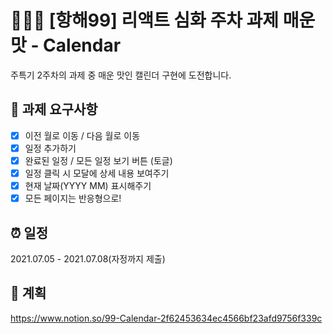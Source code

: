 # 👩🏻‍🎓 [항해99] 리액트 심화 주차 과제 매운 맛 - Calendar

주특기 2주차의 과제 중 매운 맛인 캘린더 구현에 도전합니다.

## 📃 과제 요구사항

- [x] 이전 월로 이동 / 다음 월로 이동
- [x] 일정 추가하기
- [x] 완료된 일정 / 모든 일정 보기 버튼 (토글)
- [x] 일정 클릭 시 모달에 상세 내용 보여주기
- [x] 현재 날짜(YYYY MM) 표시해주기
- [x] 모든 페이지는 반응형으로!

## ⏰ 일정

2021.07.05 - 2021.07.08(자정까지 제출)

## 📖 계획

https://www.notion.so/99-Calendar-2f62453634ec4566bf23afd9756f339c
